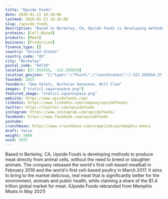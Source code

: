 ```yaml
---
title: "Upside Foods"
date: 2020-01-23 18:10:00
lastmod: 2020-01-23 18:10:00
slug: /upside-foods
description: "Based in Berkeley, CA, Upside Foods is developing methods to produce meat directly from animal cells, without the need to breed or slaughter animals. The company released the world's first cell-based meatball in February 2016 and the world's first cell-based poultry in March 2017. It aims to bring to the market delicious, real meat that is significantly better for the environment, animals and public health, while claiming a share of the $1.4 trillion global market for meat. (Upside Foods rebranded from Memphis Meats in May 2021)"
proteins: [Cell-Based]
products: [Meat]
business: [Production]
finance_type: []
country: "United States"
country_code: "US"
city: "Berkeley"
postal_code: "94710"
location: [37.852455, -122.293654]
location_geojson: "{\"type\":\"Point\",\"coordinates\":[-122.293654,37.852455]}"
founded: 2015
founders: "Uma Valeti, Nicholas Genovese, Will Clem"
images: ["static1.squarespace.png"]
featured_image: "static1.squarespace.png"
website: https://www.upsidefoods.com/
linkedin: https://www.linkedin.com/company/upsidefoods/
twitter: https://twitter.com/upsidefoods
instagram: https://www.instagram.com/upsidefoods/
facebook: https://www.facebook.com/upsidefoods
youtube: 
crunchbase: https://www.crunchbase.com/organization/memphis-meats
draft: false
weight: 5000
uuid: 5831
---
```

Based in Berkeley, CA, Upside Foods is developing methods to produce meat directly from animal cells, without the need to breed or slaughter animals. The company released the world's first cell-based meatball in February 2016 and the world's first cell-based poultry in March 2017. It aims to bring to the market delicious, real meat that is significantly better for the environment, animals and public health, while claiming a share of the $1.4 trillion global market for meat. (Upside Foods rebranded from Memphis Meats in May 2021)
